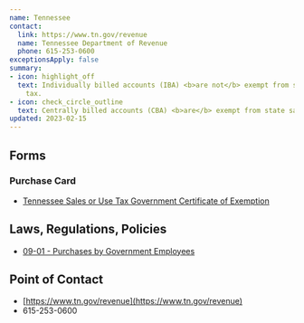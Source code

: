 ```yaml
---
name: Tennessee
contact:
  link: https://www.tn.gov/revenue
  name: Tennessee Department of Revenue
  phone: 615-253-0600
exceptionsApply: false
summary:
- icon: highlight_off
  text: Individually billed accounts (IBA) <b>are not</b> exempt from state sales
    tax.
- icon: check_circle_outline
  text: Centrally billed accounts (CBA) <b>are</b> exempt from state sales tax.
updated: 2023-02-15
---
```


## Forms

### Purchase Card

* [Tennessee Sales or Use Tax Government Certificate of Exemption](https://www.tn.gov/revenue/taxes/sales-and-use-tax/forms.html)

## Laws, Regulations, Policies

* [09-01 - Purchases by Government Employees](https://www.tn.gov/content/dam/tn/revenue/documents/notices/sales/sales09-01.pdf)

## Point of Contact
- [https://www.tn.gov/revenue](https://www.tn.gov/revenue)
- 615-253-0600